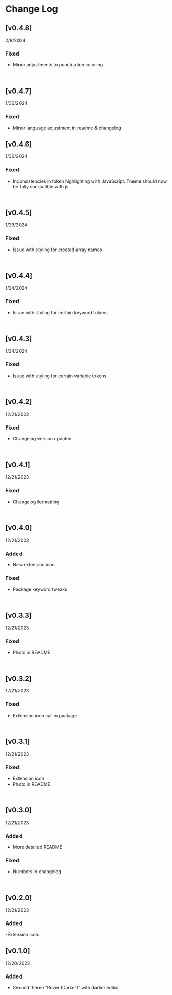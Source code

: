 # Change Log
## [v0.4.8]
2/8/2024

### Fixed
- Minor adjustments to punctuation coloring
<br>


## [v0.4.7]
1/30/2024

### Fixed
- Minor language adjustment in readme & changelog

## [v0.4.6]
1/30/2024

### Fixed
- Inconsistencies in token highlighting with JavaScript. Theme should now be fully compatible with js.
<br>


## [v0.4.5]
1/29/2024

### Fixed
- Issue with styling for created array names
<br>


## [v0.4.4]
1/24/2024

### Fixed
- Issue with styling for certain keyword tokens
<br>


## [v0.4.3]
1/24/2024

### Fixed
- Issue with styling for certain variable tokens
<br>


## [v0.4.2]
12/21/2023

### Fixed
- Changelog version updated
<br>


## [v0.4.1]
12/21/2023

### Fixed
- Changelog formatting
<br>


## [v0.4.0]
12/21/2023

### Added
- New extension icon

### Fixed
- Package keyword tweaks
<br>


## [v0.3.3]
12/21/2023

### Fixed
- Photo in README
<br>


## [v0.3.2]
12/21/2023

### Fixed
- Extension icon call in package
<br>


## [v0.3.1]
12/21/2023

### Fixed
- Extension icon
- Photo in README
<br>


## [v0.3.0] 
12/21/2023

### Added
- More detailed README

### Fixed
- Numbers in changelog
<br>


## [v0.2.0]
12/21/2023

### Added
-Extension icon
<br>


## [v0.1.0]
12/20/2023

### Added

- Second theme "Rover (Darker)" with darker editor
